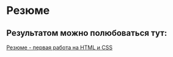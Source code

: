 # Резюме

## Результатом можно полюбоваться тут:

[Резюме - первая работа на HTML и CSS](https://raf-sab.github.io/resume/)

